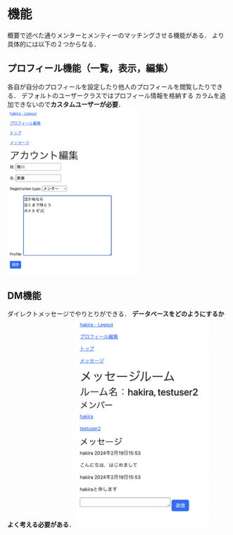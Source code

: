 # 機能
概要で述べた通りメンターとメンティーのマッチングさせる機能がある．
より具体的には以下の２つからなる．

## プロフィール機能（一覧，表示，編集）
各自が自分のプロフィールを設定したり他人のプロフィールを閲覧したりできる．
デフォルトのユーザークラスではプロフィール情報を格納する
カラムを追加できないので**カスタムユーザーが必要**．
<img src="fig/account_edit.png" width="300">

## DM機能
ダイレクトメッセージでやりとりができる．
**データベースをどのようにするかよく考える必要がある**．
<img src="fig/dm2.png" width="300">


